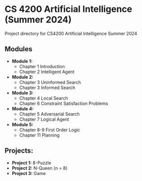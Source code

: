 # CS 4200 Artificial Intelligence (Summer 2024)
Project directory for CS4200 Artificial Intelligence Summer 2024

## Modules

  * **Module 1:**
    * Chapter 1 Introduction
    * Chapter 2 Intelligent Agent
  * **Module 2:**
    * Chapter 3 Uninformed Search
    * Chapter 3 Informed Search
  * **Module 3:**
    * Chapter 4 Local Search
    * Chapter 6 Constraint Satisfaction Problems
  * **Module 4:**
    * Chapter 5 Adversarial Search
    * Chapter 7 Logical Agent
  * **Module 5:**
    * Chapter 8-9 First Order Logic
    * Chapter 11 Planning

## Projects:

  * **Project 1:** 8-Puzzle
  * **Project 2:** N-Queen (n = 8)
  * **Project 3:** Game